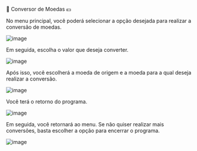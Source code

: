 💱 Conversor de Moedas 💵

No menu principal, você poderá selecionar a opção desejada para realizar a conversão de moedas.

![image](https://github.com/user-attachments/assets/7abfabdd-b5ac-4b89-ae31-c674fe47ab03)



Em seguida, escolha o valor que deseja converter.

![image](https://github.com/user-attachments/assets/eca510b3-a1a8-4917-ae22-e7c5f612c25a)




Após isso, você escolherá a moeda de origem e a moeda para a qual deseja realizar a conversão.

![image](https://github.com/user-attachments/assets/a10f8d66-6402-4c67-b4fc-f01bc5983cce)




Você terá o retorno do programa.

![image](https://github.com/user-attachments/assets/71d847bf-f2c2-47d3-8b83-099d96b76e31)





Em seguida, você retornará ao menu. Se não quiser realizar mais conversões, basta escolher a opção para encerrar o programa.

![image](https://github.com/user-attachments/assets/71eed690-fce9-41b9-858b-516cf2b5891a)


